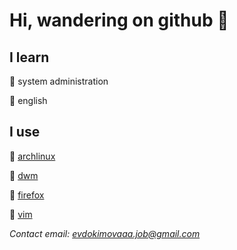 # **Hi, wandering on github :wave:**

## **I learn**

:file_folder: system administration

:file_folder: english

## **I use**

:file_folder: [archlinux](https://archlinux.org)

:file_folder: [dwm](https://suckless.org/)

:file_folder: [firefox](https://www.mozilla.org/)

:file_folder: [vim](https://www.vim.org/)

*Contact email: evdokimovaaa.job@gmail.com*
